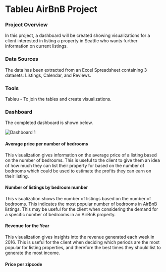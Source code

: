 # Tableu AirBnB Project

### Project Overview 

In this project, a dashboard will be created showing visualizations for a client interested in listing a property in Seattle who wants further information on current listings. 

### Data Sources 

The data has been extracted from an Excel Spreadsheet containing 3 datasets: Listings, Calendar, and Reviews. 

### Tools

Tableu - To join the tables and create visualizations.

### Dashboard

The completed dashboard is shown below.

![Dashboard 1](https://github.com/user-attachments/assets/bb52a83a-995c-43b9-bae3-afd656eef8b4)

#### Average price per number of bedrooms
This visualization gives information on the average price of a listing based on the number of bedrooms. This is useful to the client to give them an idea of how much they can list their property for based on the number of bedrooms which could be used to estimate the profits they can earn on their listing. 

#### Number of listings by bedroom number 
This visualization shows the number of listings based on the number of bedrooms. This indicates the most popular number of bedrooms in AirBnB listings. This may be useful for the client when considering the demand for a specific number of bedrooms in an AirBnB property. 

#### Revenue for the Year 
This visualization gives insights into the revenue generated each week in 2016. This is useful for the client when deciding which periods are the most popular for listing properties, and therefore the best times they should list to generate the most income. 

#### Price per zipcode 







